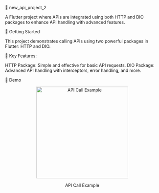 📡 new_api_project_2

A Flutter project where APIs are integrated using both HTTP and DIO packages to enhance API handling with advanced features.

🚀 Getting Started

This project demonstrates calling APIs using two powerful packages in Flutter: HTTP and DIO.

🔗 Key Features:

HTTP Package: Simple and effective for basic API requests.
DIO Package: Advanced API handling with interceptors, error handling, and more.


🌟 Demo

<div align="center"> <img src="https://github.com/user-attachments/assets/eff1f421-588e-45d8-ab57-db350e9ed603" alt="API Call Example" width="300"/> <p>API Call Example</p> </div>
